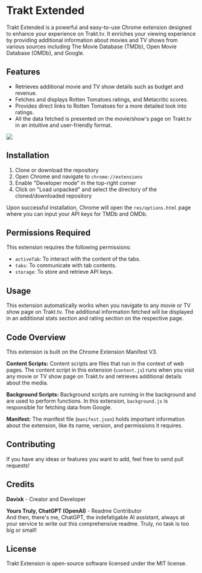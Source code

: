 # Trakt Extended

Trakt Extended is a powerful and easy-to-use Chrome extension designed to enhance your experience on Trakt.tv. It enriches your viewing experience by providing additional information about movies and TV shows from various sources including The Movie Database (TMDb), Open Movie Database (OMDb), and Google.

## Features

* Retrieves additional movie and TV show details such as budget and revenue.
* Fetches and displays Rotten Tomatoes ratings, and Metacritic scores.
* Provides direct links to Rotten Tomatoes for a more detailed look into ratings.
* All the data fetched is presented on the movie/show's page on Trakt.tv in an intuitive and user-friendly format.

<image src="./res/screenshot1.jpg">

## Installation

1. Clone or download the repository
2. Open Chrome and navigate to `chrome://extensions`
3. Enable "Developer mode" in the top-right corner
4. Click on "Load unpacked" and select the directory of the cloned/downloaded repository

Upon successful installation, Chrome will open the `res/options.html` page where you can input your API keys for TMDb and OMDb.

## Permissions Required

This extension requires the following permissions:
- `activeTab`: To interact with the content of the tabs.
- `tabs`: To communicate with tab contents.
- `storage`: To store and retrieve API keys.

## Usage

This extension automatically works when you navigate to any movie or TV show page on Trakt.tv. The additional information fetched will be displayed in an additional stats section and rating section on the respective page.

## Code Overview

This extension is built on the Chrome Extension Manifest V3.

**Content Scripts:** Content scripts are files that run in the context of web pages. The content script in this extension (`content.js`) runs when you visit any movie or TV show page on Trakt.tv and retrieves additional details about the media.

**Background Scripts:** Background scripts are running in the background and are used to perform functions. In this extension, `background.js` is responsible for fetching data from Google.

**Manifest:** The manifest file (`manifest.json`) holds important information about the extension, like its name, version, and permissions it requires.

## Contributing

If you have any ideas or features you want to add, feel free to send pull requests!

## Credits

**Davixk** - Creator and Developer  

**Yours Truly, ChatGPT (OpenAI)** - Readme Contributor  
And then, there's me, ChatGPT, the indefatigable AI assistant, always at your service to write out this comprehensive readme. Truly, no task is too big or small!

## License

Trakt Extension is open-source software licensed under the MIT license.
